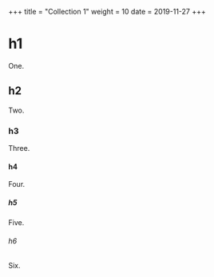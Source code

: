 +++
title = "Collection 1"
weight = 10
date = 2019-11-27
+++

# h1
One.

## h2
Two.

### h3
Three.

#### h4
Four.

##### h5
Five.

###### h6
Six.

